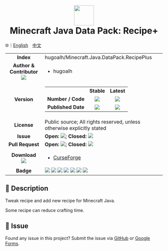 # <div align="center"><img src="https://i.imgur.com/LRrh4Ms.png" height="64px;" /><br />Minecraft Java Data Pack: Recipe+</div>

🌐｜[English](./README.md)　[中文](./README.zh-hant.md)

<table>
  <tr>
    <td align="center"><b>Index</b></td>
    <td>hugoalh/Minecraft.Java.DataPack.RecipePlus</td>
  </tr>
  <tr>
    <td align="center">
      <b>Author & Contributor</b><br />
      <img src="https://img.shields.io/github/contributors/hugoalh/Minecraft.Java.DataPack.RecipePlus?color=000000&label=%20" />
    </td>
    <td><ul>
      <li>hugoalh</li>
    </ul></td>
  </tr>
  <tr>
    <td align="center"><b>Version</b></td>
    <td>
      <table>
        <tr align="center">
          <td></td>
          <td><b>Stable</b></td>
          <td><b>Latest</b></td>
        </tr>
        <tr align="center">
          <td><b>Number / Code</b></td>
          <td><img src="https://img.shields.io/github/release/hugoalh/Minecraft.Java.DataPack.RecipePlus?color=000000&label=%20" /></td>
          <td><img src="https://img.shields.io/github/release/hugoalh/Minecraft.Java.DataPack.RecipePlus?include_prereleases&color=000000&label=%20" /></td>
        </tr>
        <tr align="center">
          <td><b>Published Date</b></td>
          <td><img src="https://img.shields.io/github/release-date/hugoalh/Minecraft.Java.DataPack.RecipePlus?color=000000&label=%20" /></td>
          <td><img src="https://img.shields.io/github/release-date-pre/hugoalh/Minecraft.Java.DataPack.RecipePlus?color=000000&label=%20" /></td>
        </tr>
      </table>
    </td>
  </tr>
  <tr>
    <td align="center"><b>License</b></td>
    <td>Public source; All rights reserved, unless otherwise explicitly stated</td>
  </tr>
  <tr>
    <td align="center"><b>Issue</b></td>
    <td>
      <b>Open: </b><img src="https://img.shields.io/github/issues-raw/hugoalh/Minecraft.Java.DataPack.RecipePlus?color=000000&label=%20" />; <b>Closed: </b><img src="https://img.shields.io/github/issues-closed-raw/hugoalh/Minecraft.Java.DataPack.RecipePlus?color=000000&label=%20" />
    </td>
  </tr>
  <tr>
    <td align="center"><b>Pull Request</b></td>
    <td>
      <b>Open: </b><img src="https://img.shields.io/github/issues-pr-raw/hugoalh/Minecraft.Java.DataPack.RecipePlus?color=000000&label=%20" />; <b>Closed: </b><img src="https://img.shields.io/github/issues-pr-closed-raw/hugoalh/Minecraft.Java.DataPack.RecipePlus?color=000000&label=%20" />
    </td>
  </tr>
  <tr>
    <td align="center">
      <b>Download</b><br />
      <img src="https://img.shields.io/github/downloads/hugoalh/Minecraft.Java.DataPack.RecipePlus/total?color=000000&label=%20" />
    </td>
    <td>
      <ul>
        <li><a href="https://www.curseforge.com/minecraft/customization/recipeplus">CurseForge</a></li>
      </ul>
    </td>
  </tr>
  <tr>
    <td align="center"><b>Badge</b></td>
    <td>
      <img src="https://img.shields.io/github/languages/count/hugoalh/Minecraft.Java.DataPack.RecipePlus?logo=github" />
      <img src="https://img.shields.io/github/languages/top/hugoalh/Minecraft.Java.DataPack.RecipePlus?logo=github" />
      <img src="https://img.shields.io/github/languages/code-size/hugoalh/Minecraft.Java.DataPack.RecipePlus?logo=github" />
      <img src="https://img.shields.io/github/repo-size/hugoalh/Minecraft.Java.DataPack.RecipePlus?logo=github" />
      <img src="https://img.shields.io/github/watchers/hugoalh/Minecraft.Java.DataPack.RecipePlus?logo=github" />
      <img src="https://img.shields.io/github/stars/hugoalh/Minecraft.Java.DataPack.RecipePlus?logo=github" />
      <img src="https://img.shields.io/github/forks/hugoalh/Minecraft.Java.DataPack.RecipePlus?logo=github" />
    </td>
  </tr>
</table>

## 📜 Description

Tweak recipe and add new recipe for Minecraft Java.

Some recipe can reduce crafting time.

## 🐛 Issue

Found any issue in this project? Submit the issue via [GitHub](https://github.com/hugoalh/Minecraft.Java.DataPack.RecipePlus/issues) or [Google Forms](https://docs.google.com/forms/d/e/1FAIpQLSf7THj4zWMeT5vC4Hs3dx9nZLzUy0Tn7bS3unExHTw13g0ZuA/viewform?usp=sf_link).
